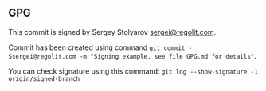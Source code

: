 GPG
---

This commit is signed by Sergey Stolyarov <sergei@regolit.com>.

Commit has been created using command `git commit -Ssergei@regolit.com -m "Signing example, see file GPG.md for details"`.

You can check signature using this command: `git log --show-signature -1 origin/signed-branch`
